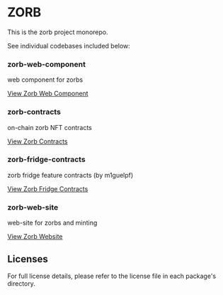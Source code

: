 # ZORB

This is the zorb project monorepo.

See individual codebases included below:

### zorb-web-component

web component for zorbs

[View Zorb Web Component](packages/zorb-web-component)

### zorb-contracts

on-chain zorb NFT contracts

[View Zorb Contracts](packages/zorb-contracts)

### zorb-fridge-contracts

zorb fridge feature contracts (by m1guelpf)

[View Zorb Fridge Contracts](packages/zorb-fridge-contracts)

### zorb-web-site

web-site for zorbs and minting

[View Zorb Website](packages/zorb-web-site)

## Licenses

For full license details, please refer to the license file in each package's directory.

